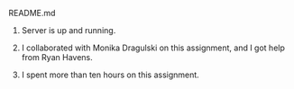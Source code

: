 README.md

1. Server is up and running.

2. I collaborated with Monika Dragulski on this assignment, and I got help from Ryan Havens.

3. I spent more than ten hours on this assignment.